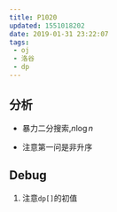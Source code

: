```yaml
---
title: P1020
updated: 1551018202
date: 2019-01-31 23:22:07
tags:
 - oj
 - 洛谷
 - dp
---
```


## 分析

 - 暴力二分搜索,$n\log n$

 - 注意第一问是非升序

## Debug

1. 注意`dp[]`的初值
